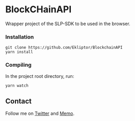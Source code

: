 # BlockCHainAPI
Wrapper project of the SLP-SDK to be used in the browser.

### Installation
```
git clone https://github.com/Ekliptor/BlockchainAPI
yarn install
```


### Compiling
In the project root directory, run:
```
yarn watch
```

## Contact
Follow me on [Twitter](https://twitter.com/ekliptor) and [Memo](https://memo.cash/profile/1JFKA1CabVyX98qPRAUQBL9NhoTnXZr5Zm).
